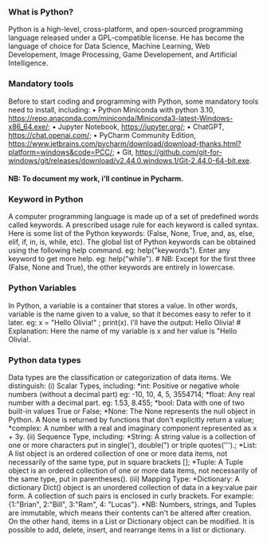 ### What is Python?
Python is a high-level, cross-platform, and open-sourced programming language released under a GPL-compatible license. He has become the language of choice for Data Science, Machine Learning, Web Developement, Image Processing, Game Developement, and Artificial Intelligence.
### Mandatory tools 
Before to start coding and programming with Python, some mandatory tools need to install, including:
• Python Miniconda with python 3.10, https://repo.anaconda.com/miniconda/Miniconda3-latest-Windows-x86_64.exe/;
• Jupyter Notebook, https://jupyter.org/; 
• ChatGPT, https://chat.openai.com/; 
• PyCharm Community Edition, https://www.jetbrains.com/pycharm/download/download-thanks.html?platform=windows&code=PCC/;
• Git, https://github.com/git-for-windows/git/releases/download/v2.44.0.windows.1/Git-2.44.0-64-bit.exe.
#### NB: To document my work, i'll continue in Pycharm.
### Keyword in Python
A computer programming language is made up of a set of predefined words called keywords. A prescribed usage rule for each keyword is called syntax. 
Here is some list of the Python keywords: (False, None, True, and, as, else, elif, if, in, is, while, etc). The global list of Python keywords can be obtained using the following help command. eg: help("keywords"). Enter any keyword to get more help. eg: help("while"). # NB: Except for the first three (False, None and True), the other keywords are entirely in lowercase.
### Python Variables
In Python, a variable is a container that stores a value. In other words, variable is the name given to a value, so that it becomes easy to refer to it later. eg: x = "Hello Olivia!" ; print(x). I'll have the output: Hello Olivia! # Explanation: Here the name of my variable is x and her value is "Hello Olivia!.
### Python data types
Data types are the classification or categorization of data items. 
We distinguish: (i) Scalar Types, including: *int: Positive or negative whole numbers (without a decimal part) eg: -10, 10, 4, 5, 3554714; *float: Any real number with a decimal part. eg: 1.53, 8.455; *bool: Data with one of two built-in values True or False; *None: The None represents the null object in Python. A None is returned by functions that don't explicitly return a value; *complex: A number with a real and imaginary component represented as x + 3y.
(ii) Sequence Type, including: *String: A string value is a collection of one or more characters put in single('), double(") or triple quotes(''').; *List: A list object is an ordered collection of one or more data items, not necessarily of the same type, put in square brackets []; *Tuple: A Tuple object is an ordered collection of one or more data items, not necessarily of the same type, put in parentheses().
(iii) Mapping Type: *Dictionary: A dictionary Dict() object is an unordered collection of data in a key:value pair form. A collection of such pairs is enclosed in curly brackets. For example: {1:"Brian", 2:"Bill", 3:"Ram", 4: "Lucas"}.
*NB: Numbers, strings, and Tuples are immutable, which means their contents can't be altered after creation. On the other hand, items in a List or Dictionary object can be modified. It is possible to add, delete, insert, and rearrange items in a list or dictionary.
 
